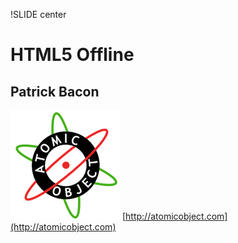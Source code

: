 !SLIDE center
# HTML5 Offline #
## Patrick Bacon ##
![Atomic Oject](ao_logo.png)
[http://atomicobject.com](http://atomicobject.com)